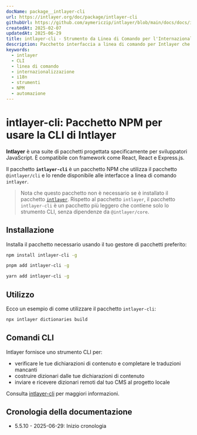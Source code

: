 ```yaml
---
docName: package__intlayer-cli
url: https://intlayer.org/doc/package/intlayer-cli
githubUrl: https://github.com/aymericzip/intlayer/blob/main/docs/docs/it/packages/intlayer-cli/index.md
createdAt: 2025-02-07
updatedAt: 2025-06-29
title: intlayer-cli - Strumento da Linea di Comando per l'Internazionalizzazione
description: Pacchetto interfaccia a linea di comando per Intlayer che fornisce strumenti per gestire traduzioni, costruire dizionari e automatizzare i flussi di lavoro di internazionalizzazione.
keywords:
  - intlayer
  - CLI
  - linea di comando
  - internazionalizzazione
  - i18n
  - strumenti
  - NPM
  - automazione
---
```


# intlayer-cli: Pacchetto NPM per usare la CLI di Intlayer

**Intlayer** è una suite di pacchetti progettata specificamente per sviluppatori JavaScript. È compatibile con framework come React, React e Express.js.

Il pacchetto **`intlayer-cli`** è un pacchetto NPM che utilizza il pacchetto `@intlayer/cli` e lo rende disponibile alle interfacce a linea di comando `intlayer`.

> Nota che questo pacchetto non è necessario se è installato il pacchetto [`intlayer`](https://github.com/aymericzip/intlayer/tree/main/docs/it/packages/intlayer/index.md). Rispetto al pacchetto `intlayer`, il pacchetto `intlayer-cli` è un pacchetto più leggero che contiene solo lo strumento CLI, senza dipendenze da `@intlayer/core`.

## Installazione

Installa il pacchetto necessario usando il tuo gestore di pacchetti preferito:

```bash packageManager="npm"
npm install intlayer-cli -g
```

```bash packageManager="pnpm"
pnpm add intlayer-cli -g
```

```bash packageManager="yarn"
yarn add intlayer-cli -g
```

## Utilizzo

Ecco un esempio di come utilizzare il pacchetto `intlayer-cli`:

```bash
npx intlayer dictionaries build
```

## Comandi CLI

Intlayer fornisce uno strumento CLI per:

- verificare le tue dichiarazioni di contenuto e completare le traduzioni mancanti
- costruire dizionari dalle tue dichiarazioni di contenuto
- inviare e ricevere dizionari remoti dal tuo CMS al progetto locale

Consulta [intlayer-cli](https://github.com/aymericzip/intlayer/blob/main/docs/docs/it/intlayer_cli.md) per maggiori informazioni.

## Cronologia della documentazione

- 5.5.10 - 2025-06-29: Inizio cronologia
